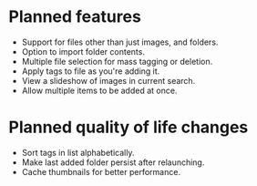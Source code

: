 # Planned features
- Support for files other than just images, and folders.
- Option to import folder contents.
- Multiple file selection for mass tagging or deletion.
- Apply tags to file as you're adding it.
- View a slideshow of images in current search.
- Allow multiple items to be added at once.

# Planned quality of life changes
- Sort tags in list alphabetically.
- Make last added folder persist after relaunching.
- Cache thumbnails for better performance.

